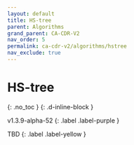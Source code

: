 ```yaml
---
layout: default
title: HS-tree
parent: Algorithms
grand_parent: CA-CDR-V2
nav_order: 5
permalink: ca-cdr-v2/algorithms/hstree
nav_exclude: true
---
```


# HS-tree
{: .no_toc }
{: .d-inline-block }

<span style = "text-transform: lowercase">v1.3.9-alpha-52</span>
{: .label .label-purple }

TBD
{: .label .label-yellow }
